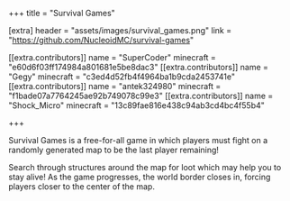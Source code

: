 +++
title = "Survival Games"

[extra]
header = "assets/images/survival_games.png"
link = "https://github.com/NucleoidMC/survival-games"

[[extra.contributors]]
name = "SuperCoder"
minecraft = "e60d6f03ff174984a801681e5be8dac3"
[[extra.contributors]]
name = "Gegy"
minecraft = "c3ed4d52fb4f4964ba1b9cda2453741e"
[[extra.contributors]]
name = "antek324980"
minecraft = "f1bade07a7764245ae92b749078c99e3"
[[extra.contributors]]
name = "Shock_Micro"
minecraft = "13c89fae816e438c94ab3cd4bc4f55b4"

+++

Survival Games is a free-for-all game in which players must fight on a randomly generated map to be the last player remaining!

Search through structures around the map for loot which may help you to stay alive! As the game progresses, the world border closes in, forcing players closer to the center of the map.